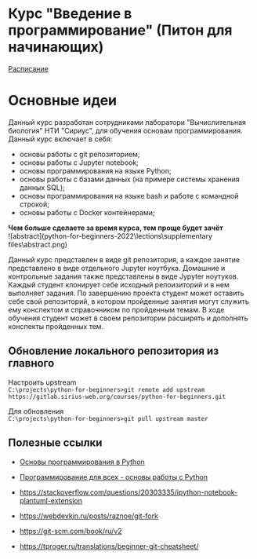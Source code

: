 # Курс "Введение в программирование" (Питон для начинающих) 

[Расписание](https://gitlab.sirius-web.org/courses/python-for-beginners-2022/-/wikis/%D0%A0%D0%B0%D1%81%D0%BF%D0%B8%D1%81%D0%B0%D0%BD%D0%B8%D0%B5)

# Основные идеи
Данный курс разработан сотрудниками лаборатори "Вычислительная биология" НТИ "Сириус", для обучения основам программирования.  
Данный курс включает в себя:  
- основы работы с git репозиторием;
- основы работы с Jupyter notebook;
- основы программирования на языке Python;
- основы работы с базами данных (на примере системы хранения данных SQL);
- основы программирования на языке bash и работе с командной строкой;
- основы работы с Docker контейнерами;  

**Чем больше сделаете за время курса, тем проще будет зачёт**  
![abstract](python-for-beginners-2022\lections\supplementary files\abstract.png)

Данный курс представлен в виде git репозитория, а каждое занятие представлено в виде отдельного Jupyter ноутбука. Домашние и контрольные задания также представлены в виде Jypyter ноутуков. Каждый студент клонирует себе исходный репоизиторий и в нем выполняет задания. По завершению проекта студент может оставить себе свой репозиторий, в котором пройденные занятия могут служить ему конспектом и справочником по пройденным темам. В ходе обучения студент может в своем репозитории расширять и дополнять конспекты пройденных тем.

## Обновление локального репозитория из главного

Настроить upstream<br/>
`C:\projects\python-for-beginners>git remote add upstream https://gitlab.sirius-web.org/courses/python-for-beginners.git`

Для обновления<br/>
`C:\projects\python-for-beginners>git pull upstream master`

## Полезные ссылки

- [Основы программирования в Python](http://math-info.hse.ru/2018-19/%D0%9E%D1%81%D0%BD%D0%BE%D0%B2%D1%8B_%D0%BF%D1%80%D0%BE%D0%B3%D1%80%D0%B0%D0%BC%D0%BC%D0%B8%D1%80%D0%BE%D0%B2%D0%B0%D0%BD%D0%B8%D1%8F_%D0%B2_Python#.D0.9F.D1.80.D0.B0.D0.B2.D0.B8.D0.BB.D0.B0_.D0.B8.D0.B3.D1.80.D1.8B)

- [Программирование для всех - основы работы с Python](http://math-info.hse.ru/s20/5)

- https://stackoverflow.com/questions/20303335/ipython-notebook-plantuml-extension
- https://webdevkin.ru/posts/raznoe/git-fork

- https://git-scm.com/book/ru/v2
- https://tproger.ru/translations/beginner-git-cheatsheet/
